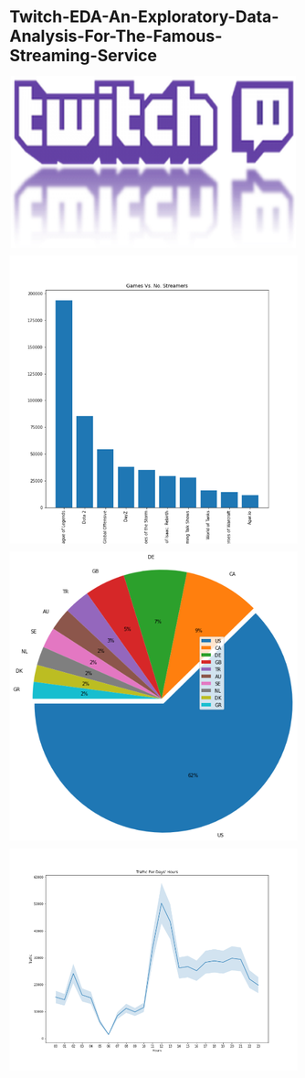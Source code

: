 # Twitch-EDA-An-Exploratory-Data-Analysis-For-The-Famous-Streaming-Service

<p align = "center">
<img src="pngfind.com-twitch-png-logo-2298033.png" alt="Logo" align = "center" width="500" height="300">
</p>
<p align = "center">
<img src="Bars.png" alt="Logo" align = "center">
</p>
<p align = "center">
<img src="pie.png" alt="Logo" align = "center">
</p>
<p align = "center">
<img src="line.png" alt="Logo" align = "center">
</p>
